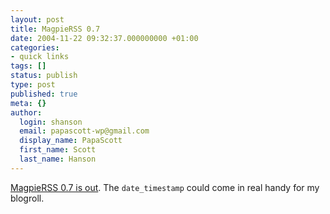 ```yaml
---
layout: post
title: MagpieRSS 0.7
date: 2004-11-22 09:32:37.000000000 +01:00
categories:
- quick links
tags: []
status: publish
type: post
published: true
meta: {}
author:
  login: shanson
  email: papascott-wp@gmail.com
  display_name: PapaScott
  first_name: Scott
  last_name: Hanson
---
```

<p><a title="Magpie Blog ? Blog Archive ? MagpieRSS 0.7" href="http://laughingmeme.org/magpie_blog/?p=74">MagpieRSS 0.7 is out</a>. The <code>date_timestamp</code> could come in real handy for my blogroll.</p>
